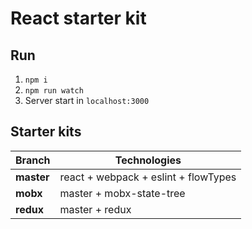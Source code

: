 # React starter kit 

## Run
 1. `npm i`
 2. `npm run watch`
 3. Server start in `localhost:3000`
  
  
## Starter kits

Branch     | Technologies
---------- | ---------- 
**master** | react + webpack + eslint + flowTypes
**mobx**   | master + mobx-state-tree
**redux**  | master + redux

